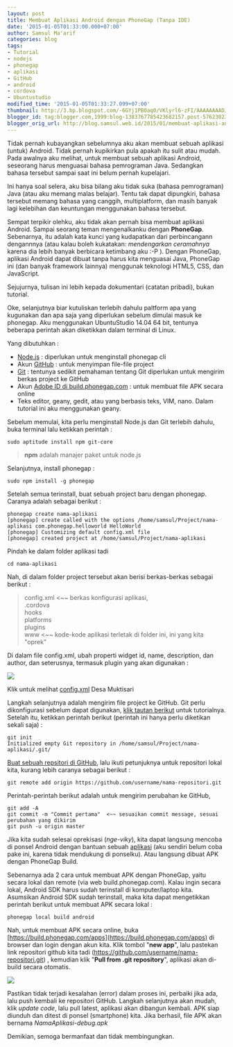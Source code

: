 ```yaml
---
layout: post
title: Membuat Aplikasi Android dengan PhoneGap (Tanpa IDE)
date: '2015-01-05T01:33:00.000+07:00'
author: Samsul Ma'arif
categories: blog
tags:
- Tutorial
- nodejs
- phonegap
- aplikasi
- GitHub
- android
- cordova
- Ubuntustudio
modified_time: '2015-01-05T01:33:27.099+07:00'
thumbnail: http://3.bp.blogspot.com/-6GYj1PB0aq0/VKlyrl6-zFI/AAAAAAAADJo/-GEZ-ZEBjho/s72-c/config-xml-phonegap2.png
blogger_id: tag:blogger.com,1999:blog-1383767785423682157.post-5762302384561496839
blogger_orig_url: http://blog.samsul.web.id/2015/01/membuat-aplikasi-android.html
---
```


Tidak pernah kubayangkan sebelumnya aku akan membuat sebuah aplikasi (untuk) Android. Tidak pernah kupikirkan pula apakah itu sulit atau mudah. Pada awalnya aku melihat, untuk membuat sebuah aplikasi Android, seseorang harus menguasai bahasa pemrograman Java. Sedangkan bahasa tersebut sampai saat ini belum pernah kupelajari.  

Ini hanya soal selera, aku bisa bilang aku tidak suka (bahasa pemrograman) Java (atau aku memang malas belajar). Tentu tak dapat dipungkiri, bahasa tersebut memang bahasa yang canggih, multiplatform, dan masih banyak lagi kelebihan dan keuntungan menggunakan bahasa tersebut.  

Sempat terpikir olehku, aku tidak akan pernah bisa membuat aplikasi Android. Sampai seorang teman mengenalkanku dengan **PhoneGap**. Sebenarnya, itu adalah kata kunci yang kudapatkan dari perbincangann dengannnya (atau kalau boleh kukatakan: _mendengarkan ceramahnya_ karena dia lebih banyak berbicara ketimbang aku :-P ). Dengan PhoneGap, aplikasi Android dapat dibuat tanpa harus kita menguasai Java, PhoneGap ini (dan banyak framework lainnya) menggunak teknologi HTML5, CSS, dan JavaScript.  

Sejujurnya, tulisan ini lebih kepada dokumentari (catatan pribadi), bukan tutorial.  

Oke, selanjutnya biar kutuliskan terlebih dahulu paltform apa yang kugunakan dan apa saja yang diperlukan sebelum dimulai masuk ke phonegap. Aku menggunakan UbuntuStudio 14.04 64 bit, tentunya beberapa perintah akan diketikkan dalam terminal di Linux.  

Yang dibutuhkan :  

*   [Node.js](https://www.npmjs.com/) : diperlukan untuk menginstall phonegap cli
*   Akun [GitHub](https://github.com/) : untuk menyimpan file-file project
*   [Git](http://git-scm.com/) : tentunya sedikit pemahaman tentang Git diperlukan untuk mengirim berkas project ke GitHub
*   Akun [Adobe ID di build.phonegap.com](https://build.phonegap.com/) : untuk membuat file APK secara online
*   Teks editor, geany, gedit, atau yang berbasis teks, VIM, nano. Dalam tutorial ini aku menggunakan geany.

Sebelum memulai, kita perlu menginstall Node.js dan Git terlebih dahulu, buka terminal lalu ketikkan perintah :  

```
sudo aptitude install npm git-core
```  

> **npm** adalah manajer paket untuk node.js

Selanjutnya, install phonegap :  

```
sudo npm install -g phonegap
```

Setelah semua terinstall, buat sebuah project baru dengan phonegap. Caranya adalah sebagai berikut :  

```
phonegap create nama-aplikasi
[phonegap] create called with the options /home/samsul/Project/nama-aplikasi com.phonegap.helloworld HelloWorld
[phonegap] Customizing default config.xml file
[phonegap] created project at /home/samsul/Project/nama-aplikasi
```

Pindah ke dalam folder aplikasi tadi  

```
cd nama-aplikasi
```

Nah, di dalam folder project tersebut akan berisi berkas-berkas sebagai berikut :  

> config.xml  <~~ berkas konfigurasi aplikasi,  
> .cordova  
> hooks  
> platforms  
> plugins  
> www       <~~ kode-kode aplikasi terletak di folder ini, ini yang kita "oprek"  

Di dalam file config.xml, ubah properti widget id, name, description, dan author, dan seterusnya, termasuk plugin yang akan digunakan :  


[![](http://3.bp.blogspot.com/-6GYj1PB0aq0/VKlyrl6-zFI/AAAAAAAADJo/-GEZ-ZEBjho/s1600/config-xml-phonegap2.png)](http://3.bp.blogspot.com/-6GYj1PB0aq0/VKlyrl6-zFI/AAAAAAAADJo/-GEZ-ZEBjho/s1600/config-xml-phonegap2.png)

Klik untuk melihat [config.xml](https://github.com/samsulmaarif/berita-muktisari/blob/master/www/config.xml) Desa Muktisari

Langkah selanjutnya adalah mengirim file project ke GitHub. Git perlu dikonfigurasi sebelum dapat digunakan, [klik tautan berikut](https://help.github.com/articles/set-up-git/) untuk tutorialnya. Setelah itu, ketikkan perintah berikut (perintah ini hanya perlu diketikan sekali saja) :  

```
git init
Initialized empty Git repository in /home/samsul/Project/nama-aplikasi/.git/
```

[Buat sebuah repsitori di GitHub](https://help.github.com/articles/create-a-repo/), lalu ikuti petunjuknya untuk repositori lokal kita, kurang lebih caranya sebagai berikut :  

```
git remote add origin https://github.com/username/nama-repositori.git
```

Perintah-perintah berikut adalah untuk mengirim perubahan ke GitHub,  

```
git add -A
git commit -m "Commit pertama"  <~~ sesuaikan commit message, sesuai perubahan yang dikirim  
git push -u origin master
```

Jika kita sudah selesai oprekisasi (_nge-viky_), kita dapat langsung mencoba di ponsel Android dengan bantuan sebuah [aplikasi](http://app.phonegap.com/) (aku sendiri belum coba pake ini, karena tidak mendukung di ponselku). Atau langsung dibuat APK dengan PhoneGap Build.  

Sebenarnya ada 2 cara untuk membuat APK dengan PhoneGap, yaitu secara lokal dan remote (via web build.phonegap.com). Kalau ingin secara lokal, Android SDK harus sudah terinstall di komputer/laptop kita. Asumsikan Android SDK sudah terinstall, maka kita dapat mengetikkan perintah berikut untuk membuat APK secara lokal :  

```
phonegap local build android
```

Nah, untuk membuat APK secara online, buka [https://build.phonegap.com/apps](https://build.phonegap.com/apps) di browser dan login dengan akun kita. Klik tombol "**new app**", lalu pastekan link repositori github kita tadi (https://github.com/username/nama-repositori.git) , kemudian klik "**Pull from .git repository**", aplikasi akan di-build secara otomatis.  

[![](http://4.bp.blogspot.com/-SpBVL1VtNrY/VKmCoCQJCcI/AAAAAAAADJ4/7IFl1dqp1q4/s1600/build-phonegap-com-desa-muktisari.png)](http://4.bp.blogspot.com/-SpBVL1VtNrY/VKmCoCQJCcI/AAAAAAAADJ4/7IFl1dqp1q4/s1600/build-phonegap-com-desa-muktisari.png)

Pastikan tidak terjadi kesalahan (error) dalam proses ini, perbaiki jika ada, lalu push kembali ke repositori GitHub. Langkah selanjutnya akan mudah, klik _update code_, lalu pull latest, aplikasi akan dibangun kembali. APK siap diunduh dan ditest di ponsel (smartphone) kita. Jika berhasil, file APK akan bernama _NamaAplikasi-debug.apk_

Demikian, semoga bermanfaat dan tidak membingungkan.
